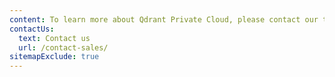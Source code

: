 ```yaml
---
content: To learn more about Qdrant Private Cloud, please contact our team.
contactUs:
  text: Contact us
  url: /contact-sales/
sitemapExclude: true
---
```


